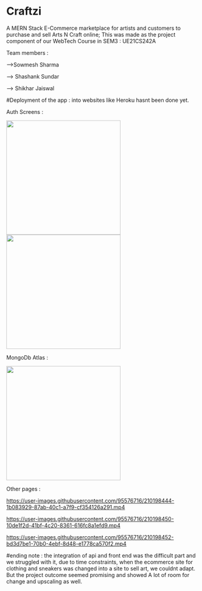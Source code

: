 # Craftzi
A MERN Stack E-Commerce marketplace for artists and customers to purchase and sell Arts N Craft online; This was made as the project component of our WebTech Course in SEM3 : UE21CS242A

Team members : 

-->Sowmesh Sharma

--> Shashank Sundar

--> Shikhar Jaiswal

#Deployment of the app : into websites like Heroku hasnt been done yet.

Auth Screens : 
<p>
<img src="https://user-images.githubusercontent.com/95576716/210198424-83fc1a28-3534-4906-a407-ef97c0c6afd7.png" width="300">
<img src="https://user-images.githubusercontent.com/95576716/210198433-9fa9a731-31d5-4015-b2b4-3a59ba87e017.png" width="300">
</p>


MongoDb Atlas : 

<img src="https://user-images.githubusercontent.com/95576716/210198458-013d8b62-751c-4a2e-af82-078f16443c19.png" width="300">

Other pages : 

https://user-images.githubusercontent.com/95576716/210198444-1b083929-87ab-40c1-a7f9-cf354126a291.mp4



https://user-images.githubusercontent.com/95576716/210198450-10de1f2d-41bf-4c20-8361-616fc8a1efd9.mp4



https://user-images.githubusercontent.com/95576716/210198452-bd3d7be1-70b0-4ebf-8d48-e1778ca570f2.mp4


#ending note : the integration of api and front end was the difficult part and we struggled with it, due to time constraints, when the ecommerce site for clothing and sneakers was changed into a site to sell art, we couldnt adapt. 
But the project outcome seemed promising and showed A lot of room for change and upscaling as well.
